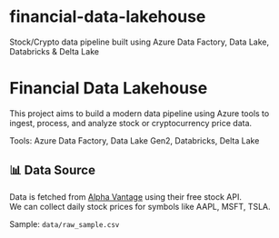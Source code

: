 # financial-data-lakehouse
Stock/Crypto data pipeline built using Azure Data Factory, Data Lake, Databricks &amp; Delta Lake


# Financial Data Lakehouse

This project aims to build a modern data pipeline using Azure tools to ingest, process, and analyze stock or cryptocurrency price data.

Tools: Azure Data Factory, Data Lake Gen2, Databricks, Delta Lake


## 📊 Data Source
Data is fetched from [Alpha Vantage](https://www.alphavantage.co) using their free stock API.  
We can collect daily stock prices for symbols like AAPL, MSFT, TSLA.

Sample: `data/raw_sample.csv`